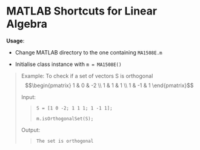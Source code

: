 # MATLAB Shortcuts for Linear Algebra

**Usage**:

* Change MATLAB directory to the one containing `MA1508E.m`

* Initialise class instance with `m = MA1508E()`

> Example: To check if a set of vectors S is orthogonal
> $$\begin{pmatrix} 1 & 0 & -2 \\ 1 & 1 & 1 \\ 1 & -1 & 1 \end{pmatrix}$$
>
> Input:
> 
>> `S = [1 0 -2; 1 1 1; 1 -1 1];`
>>
>> `m.isOrthogonalSet(S);`
> 
> Output:
>
>> `The set is orthogonal`